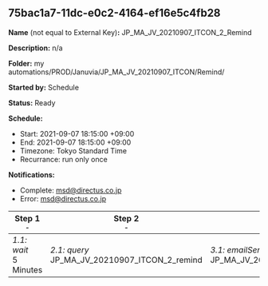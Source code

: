 ## 75bac1a7-11dc-e0c2-4164-ef16e5c4fb28

**Name** (not equal to External Key)**:** JP_MA_JV_20210907_ITCON_2_Remind

**Description:** n/a

**Folder:** my automations/PROD/Januvia/JP_MA_JV_20210907_ITCON/Remind/

**Started by:** Schedule

**Status:** Ready

**Schedule:**

* Start: 2021-09-07 18:15:00 +09:00
* End: 2021-09-07 18:15:00 +09:00
* Timezone: Tokyo Standard Time
* Recurrance: run only once

**Notifications:**

* Complete: msd@directus.co.jp
* Error: msd@directus.co.jp

| Step 1<br>_<small>-</small>_ | Step 2<br>_<small>-</small>_ | Step 3<br>_<small>-</small>_ |
| --- | --- | --- |
| _1.1: wait_<br>5 Minutes | _2.1: query_<br>JP_MA_JV_20210907_ITCON_2_remind | _3.1: emailSend_<br>JP_MA_JV_20210907_ITCON_2_remind |
